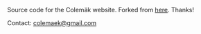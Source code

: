 Source code for the Colem&auml;k website. Forked from [here](https://github.com/colemaq/colemaq.github.io). Thanks!

Contact: colemaek@gmail.com
